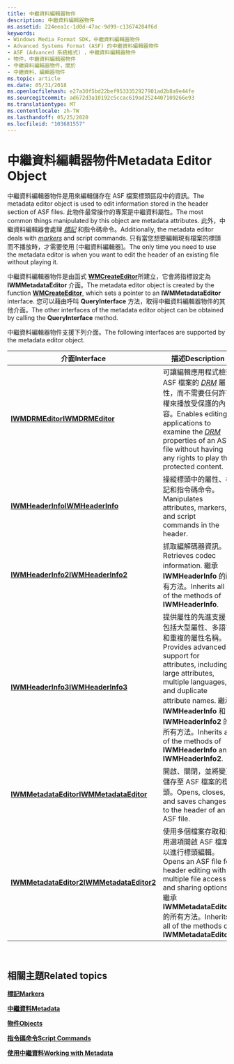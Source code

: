 ```yaml
---
title: 中繼資料編輯器物件
description: 中繼資料編輯器物件
ms.assetid: 224eea1c-1d0d-47ac-9d99-c13674284f6d
keywords:
- Windows Media Format SDK，中繼資料編輯器物件
- Advanced Systems Format (ASF) 的中繼資料編輯器物件
- ASF (Advanced 系統格式) ，中繼資料編輯器物件
- 物件，中繼資料編輯器物件
- 中繼資料編輯器物件，關於
- 中繼資料、編輯器物件
ms.topic: article
ms.date: 05/31/2018
ms.openlocfilehash: e27a30f5bd22bef9533352927901ad2b8a9e44fe
ms.sourcegitcommit: ad672d3a10192c5ccac619ad2524407109266e93
ms.translationtype: MT
ms.contentlocale: zh-TW
ms.lasthandoff: 05/25/2020
ms.locfileid: "103681557"
---
```

# <a name="metadata-editor-object"></a><span data-ttu-id="c631d-109">中繼資料編輯器物件</span><span class="sxs-lookup"><span data-stu-id="c631d-109">Metadata Editor Object</span></span>

<span data-ttu-id="c631d-110">中繼資料編輯器物件是用來編輯儲存在 ASF 檔案標頭區段中的資訊。</span><span class="sxs-lookup"><span data-stu-id="c631d-110">The metadata editor object is used to edit information stored in the header section of ASF files.</span></span> <span data-ttu-id="c631d-111">此物件最常操作的專案是中繼資料屬性。</span><span class="sxs-lookup"><span data-stu-id="c631d-111">The most common things manipulated by this object are metadata attributes.</span></span> <span data-ttu-id="c631d-112">此外，中繼資料編輯器會處理 [*標記*](wmformat-glossary.md) 和指令碼命令。</span><span class="sxs-lookup"><span data-stu-id="c631d-112">Additionally, the metadata editor deals with [*markers*](wmformat-glossary.md) and script commands.</span></span> <span data-ttu-id="c631d-113">只有當您想要編輯現有檔案的標頭而不播放時，才需要使用 [中繼資料編輯器]。</span><span class="sxs-lookup"><span data-stu-id="c631d-113">The only time you need to use the metadata editor is when you want to edit the header of an existing file without playing it.</span></span>

<span data-ttu-id="c631d-114">中繼資料編輯器物件是由函式 [**WMCreateEditor**](/previous-versions/windows/desktop/api/Wmsdkidl/nf-wmsdkidl-wmcreateeditor)所建立，它會將指標設定為 **IWMMetadataEditor** 介面。</span><span class="sxs-lookup"><span data-stu-id="c631d-114">The metadata editor object is created by the function [**WMCreateEditor**](/previous-versions/windows/desktop/api/Wmsdkidl/nf-wmsdkidl-wmcreateeditor), which sets a pointer to an **IWMMetadataEditor** interface.</span></span> <span data-ttu-id="c631d-115">您可以藉由呼叫 **QueryInterface** 方法，取得中繼資料編輯器物件的其他介面。</span><span class="sxs-lookup"><span data-stu-id="c631d-115">The other interfaces of the metadata editor object can be obtained by calling the **QueryInterface** method.</span></span>

<span data-ttu-id="c631d-116">中繼資料編輯器物件支援下列介面。</span><span class="sxs-lookup"><span data-stu-id="c631d-116">The following interfaces are supported by the metadata editor object.</span></span>



| <span data-ttu-id="c631d-117">介面</span><span class="sxs-lookup"><span data-stu-id="c631d-117">Interface</span></span>                                        | <span data-ttu-id="c631d-118">描述</span><span class="sxs-lookup"><span data-stu-id="c631d-118">Description</span></span>                                                                                                                                                                                            |
|--------------------------------------------------|--------------------------------------------------------------------------------------------------------------------------------------------------------------------------------------------------------|
| [<span data-ttu-id="c631d-119">**IWMDRMEditor**</span><span class="sxs-lookup"><span data-stu-id="c631d-119">**IWMDRMEditor**</span></span>](/previous-versions/windows/desktop/api/wmsdkidl/nn-wmsdkidl-iwmdrmeditor)             | <span data-ttu-id="c631d-120">可讓編輯應用程式檢查 ASF 檔案的 [*DRM*](wmformat-glossary.md) 屬性，而不需要任何許可權來播放受保護的內容。</span><span class="sxs-lookup"><span data-stu-id="c631d-120">Enables editing applications to examine the [*DRM*](wmformat-glossary.md) properties of an ASF file without having any rights to play the protected content.</span></span> |
| [<span data-ttu-id="c631d-121">**IWMHeaderInfo**</span><span class="sxs-lookup"><span data-stu-id="c631d-121">**IWMHeaderInfo**</span></span>](/previous-versions/windows/desktop/api/wmsdkidl/nn-wmsdkidl-iwmheaderinfo)           | <span data-ttu-id="c631d-122">操縱標頭中的屬性、標記和指令碼命令。</span><span class="sxs-lookup"><span data-stu-id="c631d-122">Manipulates attributes, markers, and script commands in the header.</span></span>                                                                                                                                    |
| [<span data-ttu-id="c631d-123">**IWMHeaderInfo2**</span><span class="sxs-lookup"><span data-stu-id="c631d-123">**IWMHeaderInfo2**</span></span>](/previous-versions/windows/desktop/api/wmsdkidl/nn-wmsdkidl-iwmheaderinfo2)         | <span data-ttu-id="c631d-124">抓取編解碼器資訊。</span><span class="sxs-lookup"><span data-stu-id="c631d-124">Retrieves codec information.</span></span> <span data-ttu-id="c631d-125">繼承 **IWMHeaderInfo** 的所有方法。</span><span class="sxs-lookup"><span data-stu-id="c631d-125">Inherits all of the methods of **IWMHeaderInfo**.</span></span>                                                                                                                         |
| [<span data-ttu-id="c631d-126">**IWMHeaderInfo3**</span><span class="sxs-lookup"><span data-stu-id="c631d-126">**IWMHeaderInfo3**</span></span>](/previous-versions/windows/desktop/api/wmsdkidl/nn-wmsdkidl-iwmheaderinfo3)         | <span data-ttu-id="c631d-127">提供屬性的先進支援，包括大型屬性、多語言和重複的屬性名稱。</span><span class="sxs-lookup"><span data-stu-id="c631d-127">Provides advanced support for attributes, including large attributes, multiple languages, and duplicate attribute names.</span></span> <span data-ttu-id="c631d-128">繼承 **IWMHeaderInfo** 和 **IWMHeaderInfo2** 的所有方法。</span><span class="sxs-lookup"><span data-stu-id="c631d-128">Inherits all of the methods of **IWMHeaderInfo** and **IWMHeaderInfo2**.</span></span>      |
| [<span data-ttu-id="c631d-129">**IWMMetadataEditor**</span><span class="sxs-lookup"><span data-stu-id="c631d-129">**IWMMetadataEditor**</span></span>](/previous-versions/windows/desktop/api/wmsdkidl/nn-wmsdkidl-iwmmetadataeditor)   | <span data-ttu-id="c631d-130">開啟、關閉，並將變更儲存至 ASF 檔案的標頭。</span><span class="sxs-lookup"><span data-stu-id="c631d-130">Opens, closes, and saves changes to the header of an ASF file.</span></span>                                                                                                                                         |
| [<span data-ttu-id="c631d-131">**IWMMetadataEditor2**</span><span class="sxs-lookup"><span data-stu-id="c631d-131">**IWMMetadataEditor2**</span></span>](/previous-versions/windows/desktop/api/wmsdkidl/nn-wmsdkidl-iwmmetadataeditor2) | <span data-ttu-id="c631d-132">使用多個檔案存取和共用選項開啟 ASF 檔案以進行標頭編輯。</span><span class="sxs-lookup"><span data-stu-id="c631d-132">Opens an ASF file for header editing with multiple file access and sharing options.</span></span> <span data-ttu-id="c631d-133">繼承 **IWMMetadataEditor** 的所有方法。</span><span class="sxs-lookup"><span data-stu-id="c631d-133">Inherits all of the methods of **IWMMetadataEditor**.</span></span>                                                              |



 

## <a name="related-topics"></a><span data-ttu-id="c631d-134">相關主題</span><span class="sxs-lookup"><span data-stu-id="c631d-134">Related topics</span></span>

<dl> <dt>

[<span data-ttu-id="c631d-135">**標記**</span><span class="sxs-lookup"><span data-stu-id="c631d-135">**Markers**</span></span>](markers.md)
</dt> <dt>

[<span data-ttu-id="c631d-136">**中繼資料**</span><span class="sxs-lookup"><span data-stu-id="c631d-136">**Metadata**</span></span>](metadata.md)
</dt> <dt>

[<span data-ttu-id="c631d-137">**物件**</span><span class="sxs-lookup"><span data-stu-id="c631d-137">**Objects**</span></span>](objects.md)
</dt> <dt>

[<span data-ttu-id="c631d-138">**指令碼命令**</span><span class="sxs-lookup"><span data-stu-id="c631d-138">**Script Commands**</span></span>](script-commands.md)
</dt> <dt>

[<span data-ttu-id="c631d-139">**使用中繼資料**</span><span class="sxs-lookup"><span data-stu-id="c631d-139">**Working with Metadata**</span></span>](working-with-metadata.md)
</dt> </dl>

 

 




